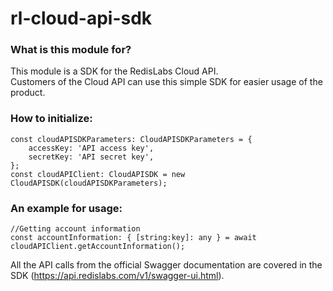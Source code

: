 # rl-cloud-api-sdk
### What is this module for? ###
This module is a SDK for the RedisLabs Cloud API. </br>
Customers of the Cloud API can use this simple SDK for easier usage of the product.

### How to initialize: ###
```
const cloudAPISDKParameters: CloudAPISDKParameters = {
    accessKey: 'API access key',
    secretKey: 'API secret key',
};
const cloudAPIClient: CloudAPISDK = new CloudAPISDK(cloudAPISDKParameters);
```

### An example for usage: ###
```
//Getting account information
const accountInformation: { [string:key]: any } = await cloudAPIClient.getAccountInformation();
```

All the API calls from the official Swagger documentation are covered in the SDK
(https://api.redislabs.com/v1/swagger-ui.html).